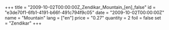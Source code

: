 +++
title = "2009-10-02T00:00:00Z_Zendikar_Mountain_[en]_false"
id = "e3de70f1-6fb1-4191-b66f-491c794f9c05"
date = "2009-10-02T00:00:00Z"
name = "Mountain"
lang = ["en"]
price = "0.27"
quantity = 2
foil = false
set = "Zendikar"
+++
